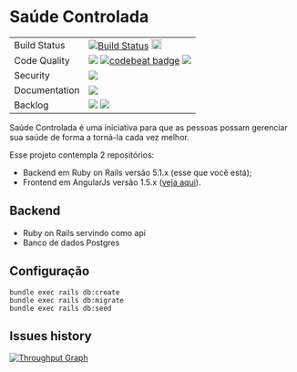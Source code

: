 # Saúde Controlada

<table>
  <tr>
    <td>Build Status</td>
    <td>
      <a href="https://travis-ci.org/peimelo/saudecontrolada"><img src="https://travis-ci.org/peimelo/saudecontrolada.svg?branch=master" alt="Build Status" ></a>
      <a href="https://badge.fury.io/gh/peimelo%2Fsaudecontrolada"><img src="https://badge.fury.io/gh/peimelo%2Fsaudecontrolada.svg" alt="GitHub version" height="18"></a>
    </td>
  </tr>
  <tr>
    <td>Code Quality</td>
    <td>
      <a href="https://codeclimate.com/github/peimelo/saudecontrolada/maintainability"><img src="https://api.codeclimate.com/v1/badges/972e4e4c4b0f97295cf2/maintainability" /></a>
      <a href="https://codebeat.co/projects/github-com-peimelo-saudecontrolada"><img alt="codebeat badge" src="https://codebeat.co/badges/8fb95a53-e610-4828-82cd-70475686ea38" /></a>
      <a href="https://codeclimate.com/github/peimelo/saudecontrolada/test_coverage"><img src="https://api.codeclimate.com/v1/badges/972e4e4c4b0f97295cf2/test_coverage" /></a>
    </td>
  </tr>
  <tr>
    <td>Security</td>
    <td>
      <a href="https://gemnasium.com/peimelo/saudecontrolada"><img src="https://gemnasium.com/peimelo/saudecontrolada.svg" /></a>
    </td>
  </tr>
  <tr>
    <td>Documentation</td>
    <td>
      <a href="http://inch-ci.org/github/peimelo/saudecontrolada"><img src="http://inch-ci.org/github/peimelo/saudecontrolada.svg?branch=master" /></a>
    </td>
  </tr>
  <tr>
    <td>Backlog</td>
    <td>
      <a href="http://waffle.io/peimelo/saudecontrolada"><img src="https://badge.waffle.io/peimelo/saudecontrolada.svg?label=ready&title=Ready" /></a>
      <a href="https://gitter.im/peimelo/saudecontrolada?utm_source=badge&utm_medium=badge&utm_campaign=pr-badge&utm_content=badge"><img src="https://badges.gitter.im/peimelo/saudecontrolada.svg" /></a>
    </td>
  </tr>
</table>

Saúde Controlada é uma iniciativa para que as pessoas possam gerenciar
sua saúde de forma a torná-la cada vez melhor.

Esse projeto contempla 2 repositórios:

- Backend em Ruby on Rails versão 5.1.x (esse que você está);
- Frontend em AngularJs versão 1.5.x (<a target="_blank" href="https://github.com/peimelo/saudecontrolada_web">veja aqui</a>).

## Backend

- Ruby on Rails servindo como api
- Banco de dados Postgres

## Configuração

    bundle exec rails db:create
    bundle exec rails db:migrate
    bundle exec rails db:seed

## Issues history

[![Throughput Graph](https://graphs.waffle.io/peimelo/saudecontrolada/throughput.svg)](https://waffle.io/peimelo/saudecontrolada/metrics/throughput)
